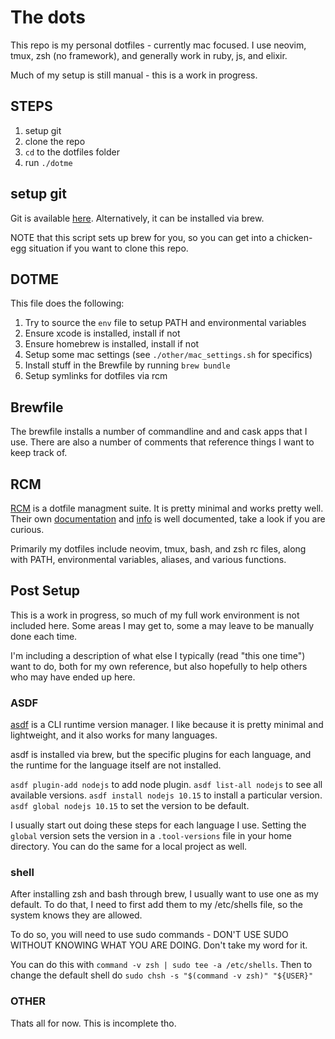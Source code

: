 # The dots

This repo is my personal dotfiles - currently mac focused.
I use neovim, tmux, zsh (no framework), and generally work in ruby, js, and elixir.

Much of my setup is still manual - this is a work in progress.

## STEPS
1) setup git
2) clone the repo
3) `cd` to the dotfiles folder
4) run `./dotme`

## setup git
Git is available [here](https://git-scm.com).
Alternatively, it can be installed via brew.

NOTE that this script sets up brew for you, so you can get into a chicken-egg
situation if you want to clone this repo.

## DOTME
This file does the following:
1) Try to source the `env` file to setup PATH and environmental variables
2) Ensure xcode is installed, install if not
3) Ensure homebrew is installed, install if not
4) Setup some mac settings (see `./other/mac_settings.sh` for specifics)
5) Install stuff in the Brewfile by running `brew bundle`
6) Setup symlinks for dotfiles via rcm

## Brewfile

The brewfile installs a number of commandline and and cask apps that I use.
There are also a number of comments that reference things I want to keep track of.

## RCM

[RCM](https://github.com/thoughtbot/rcm) is a dotfile managment suite. It is
pretty minimal and works pretty well. Their own
[documentation](http://thoughtbot.github.io/rcm/rcm.7.html) and
[info](https://thoughtbot.com/blog/rcm-for-rc-files-in-dotfiles-repos)
is well documented, take a look if you are curious.

Primarily my dotfiles include neovim, tmux, bash, and zsh rc files, along with
PATH, environmental variables, aliases, and various functions.

## Post Setup

This is a work in progress, so much of my full work environment is not included
here. Some areas I may get to, some a may leave to be manually done each time.

I'm including a description of what else I typically (read "this one time")
want to do, both for my own reference, but also hopefully to help others who
may have ended up here.

### ASDF
[asdf](https://asdf-vm.com) is a CLI runtime version manager. I like because it
is pretty minimal and lightweight, and it also works for many languages.

asdf is installed via brew, but the specific plugins for each language, and the
runtime for the language itself are not installed. 

`asdf plugin-add nodejs` to add node plugin.
`asdf list-all nodejs` to see all available versions.
`asdf install nodejs 10.15` to install a particular version.
`asdf global nodejs 10.15` to set the version to be default.

I usually start out doing these steps for each language I use.  Setting the
`global` version sets the version in a `.tool-versions` file in your home
directory. You can do the same for a local project as well.

### shell
After installing zsh and bash through brew, I usually want to use one as my
default.  To do that, I need to first add them to my /etc/shells file, so the
system knows they are allowed.

To do so, you will need to use sudo commands - DON'T USE SUDO WITHOUT KNOWING
WHAT YOU ARE DOING. Don't take my word for it.

You can do this with `command -v zsh | sudo tee -a /etc/shells`.
Then to change the default shell do `sudo chsh -s "$(command -v zsh)" "${USER}"`

### OTHER

Thats all for now.
This is incomplete tho.
